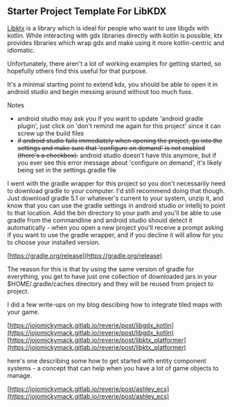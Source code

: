 ## Starter Project Template For LibKDX

[Libktx](https://libktx.github.io/) is a library which is ideal for people who want to use libgdx with kotlin. While interacting with gdx libraries 
directly with kotlin is possible, ktx provides libraries which wrap gdx and make using it more kotlin-centric and idiomatic.

Unfortunately, there aren't a lot of working examples for getting started, so hopefully others find this useful for that purpose.

It's a minimal starting point to extend kdx, you should be able to open it in android studio and begin messing around without too much fuss.

Notes  

- android studio may ask you if you want to update 'android gradle plugin', just click on 'don't remind me again for this 
project' since it can screw up the build files
- <del>if android studio fails immediately when opening the project, go into the settings and make sure that 'configure on 
demand' 
is not enabled (there's a checkbox).</del> android studio doesn't have this anymore, but if you ever see this error message 
about 'configure on demand', it's likely being set in the settings.gradle file

I went with the gradle wrapper for this project so you don't necessarily need to download gradle to your computer. I'd still 
recommend doing that though. Just download gradle 5.1 or whatever's current to your system, unzip it, and know that you can 
use the gradle settings in android studio or intellij to point to that location. Add the bin directory to your path and you'll 
be able to use gradle from the commandline and android studio should detect it automatically - when you open a new project 
you'll receive a prompt asking if you want to use the gradle wrapper, and if you decline it will allow for you to choose your 
installed version.

[https://gradle.org/release](https://gradle.org/release)

The reason for this is that by using the same version of gradle for everything, you get to have just one collection of 
downloaded jars in your $HOME/.gradle/caches directory and they will be reused from project to project.

I did a few write-ups on my blog descibing how to integrate tiled maps with your game.

[https://jojomickymack.gitlab.io/reverie/post/libgdx_kotlin](https://jojomickymack.gitlab.io/reverie/post/libgdx_kotlin)  
[https://jojomickymack.gitlab.io/reverie/post/libktx_platformer](https://jojomickymack.gitlab.io/reverie/post/libktx_platformer)  

here's one describing some how to get started with entity component systems - a concept that can help when you have a lot of game objects to manage.

[https://jojomickymack.gitlab.io/reverie/post/ashley_ecs](https://jojomickymack.gitlab.io/reverie/post/ashley_ecs)

